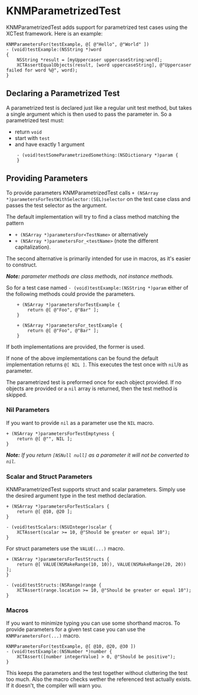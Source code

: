 # KNMParametrizedTest

KNMParametrizedTest adds support for parametrized test cases using the XCTest framework. Here is an example:

    KNMParametersFor(testExample, @[ @"Hello", @"World" ])
    - (void)testExample:(NSString *)word
    {
    	NSString *result = [myUppercaser uppercaseString:word];
        XCTAssertEqualObjects(result, [word uppercaseString], @"Uppercaser failed for word %@", word);
    }


## Declaring a Parametrized Test


A parametrized test is declared just like a regular unit test method, but takes a single argument which is then used to pass the parameter in. So a parametrized test must:

 * return `void`
 * start with `test`
 * and have exactly 1 argument

```
    - (void)testSomeParametrizedSomething:(NSDictionary *)param {
    }
```


## Providing Parameters

To provide parameters KNMParametrizedTest calls `+ (NSArray *)parametersForTestWithSelector:(SEL)selector` on the test case class and passes the test selector as the argument.

The default implementation will try to find a class method matching the pattern

 * `+ (NSArray *)parametersFor<TestName>` or alternatively
 * `+ (NSArray *)parametersFor_<testName>` (note the different capitalization).
 
The second alternative is primarily intended for use in macros, as it's easier to construct.

***Note:** parameter methods are class methods, not instance methods.*

So for a test case named `- (void)testExample:(NSString *)param` either of the following methods could provide the parameters.


```
    + (NSArray *)parametersForTestExample {
        return @[ @"Foo", @"Bar" ];
    }
```

```
    + (NSArray *)parametersFor_testExample {
        return @[ @"Foo", @"Bar" ];
    }
```

If both implementations are provided, the former is used.

If none of the above implementations can be found the default implementation returns `@[ NIL ]`. This executes the test once with `nil`/`0` as parameter.

The parametrized test is preformed once for each object provided. If no objects are provided or a `nil` array is returned, then the test method is skipped.


### Nil Parameters

If you want to provide `nil` as a parameter use the `NIL` macro.

    + (NSArray *)parametersForTestEmptyness {
        return @[ @"", NIL ];
    }

***Note:** If you return `[NSNull null]` as a parameter it will not be converted to `nil`.*


### Scalar and Struct Parameters


KNMParametrizedTest supports struct and scalar parameters. Simply use the desired argument type in the test method declaration.

    + (NSArray *)parametersForTestScalars {
        return @[ @10, @20 ];
    }
    
    - (void)testScalars:(NSUInteger)scalar {
        XCTAssert(scalar >= 10, @"Should be greater or equal 10");
    }

For struct parameters use the `VALUE(...)` macro.

    + (NSArray *)parametersForTestStructs {
        return @[ VALUE(NSMakeRange(10, 10)), VALUE(NSMakeRange(20, 20)) ];
    }
    
    - (void)testStructs:(NSRange)range {
        XCTAssert(range.location >= 10, @"Should be greater or equal 10");
    }


### Macros

If you want to minimize typing you can use some shorthand macros. To provide parameters for a given test case you can use the `KNMParametersFor(...)` macro.

    KNMParametersFor(testExample, @[ @10, @20, @30 ])
    - (void)testExample:(NSNumber *)number {
        XCTAssert([number integerValue] > 0, @"Should be positive");
    }

This keeps the parameters and the test together without cluttering the test too much. Also the macro checks wether the referenced test actually exists. If it doesn't, the compiler will warn you.
